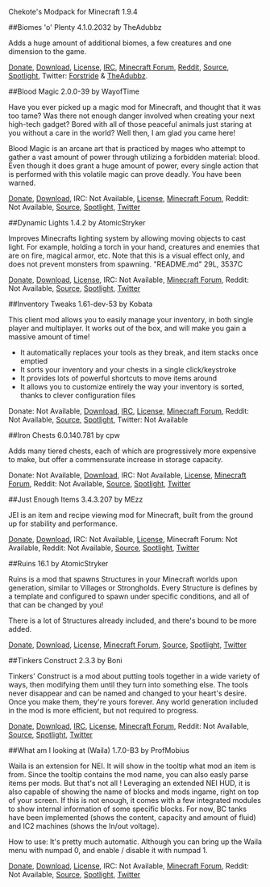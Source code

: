Chekote's Modpack for Minecraft 1.9.4

##Biomes 'o' Plenty 4.1.0.2032 by TheAdubbz

Adds a huge amount of additional biomes, a few creatures and one dimension to the game.

[Donate](http://www.reddit.com/r/biomesoplenty/wiki/donate), [Download](http://files.minecraftforge.net/BiomesOPlenty), [License](http://creativecommons.org/licenses/by-nc-nd/4.0), [IRC](http://webchat.esper.net/?channels=biomesoplenty), [Minecraft Forum](http://www.minecraftforum.net/topic/1495041-172-forge-biomes-o-plenty-were-back), [Reddit](http://www.reddit.com/r/biomesoplenty), [Source](https://github.com/Glitchfiend/BiomesOPlenty), [Spotlight](https://www.youtube.com/watch?v=Qnl7MaSCiRg), Twitter: [Forstride](https://twitter.com/Forstride) & [TheAdubbz](https://twitter.com/TheAdubbz).

##Blood Magic 2.0.0-39 by WayofTime

Have you ever picked up a magic mod for Minecraft, and thought that it was too tame? Was there not enough danger involved when creating your next high-tech gadget? Bored with all of those peaceful animals just staring at you without a care in the world? Well then, I am glad you came here!

Blood Magic is an arcane art that is practiced by mages who attempt to gather a vast amount of power through utilizing a forbidden material: blood. Even though it does grant a huge amount of power, every single action that is performed with this volatile magic can prove deadly. You have been warned.

[Donate](https://www.paypal.com/cgi-bin/webscr?cmd=_s-xclick&hosted_button_id=J7SNY7L82PQ82), [Download](http://minecraft.curseforge.com/projects/blood-magic/files), IRC: Not Available, [License](http://creativecommons.org/licenses/by/4.0/), [Minecraft Forum](http://www.minecraftforum.net/topic/1899223), Reddit: Not Available, [Source](https://github.com/WayofTime/BloodMagic), [Spotlight](https://www.youtube.com/watch?v=TKK2Eu-jsJM), [Twitter](https://twitter.com/WayofTime)

##Dynamic Lights 1.4.2 by AtomicStryker

Improves Minecrafts lighting system by allowing moving objects to cast light. For example, holding a torch in your hand, creatures and enemies that are on fire, magical armor, etc. Note that this is a visual effect only, and does not prevent monsters from spawning.
"README.md" 29L, 3537C

[Donate](https://www.paypal.com/cgi-bin/webscr?cmd=_flow&SESSION=CvomlYNJXOVeaxJWWVwNn1bJSK3gNLtEfOzMhmmzHVP4eWTLtDzP2_piZ7q), [Download](http://minecraft.curseforge.com/projects/dynamic-lights/files), [License](http://minecraft.curseforge.com/projects/dynamic-lights/license), IRC: Not Available, [Minecraft Forum](http://www.minecraftforum.net/topic/184426-172-dynamic-lights-handheld-torches-moving-lightsources), Reddit: Not Available, [Source](https://code.google.com/p/atomicstrykers-minecraft-mods/source/browse/#hg%2FDynamicLights), [Spotlight](https://www.youtube.com/watch?v=XE_n3eZKl_c#t=65), [Twitter](https://twitter.com/AtomicStryker)

##Inventory Tweaks 1.61-dev-53 by Kobata

This client mod allows you to easily manage your inventory, in both single player and multiplayer. It works out of the box, and will make you gain a massive amount of time!

* It automatically replaces your tools as they break, and item stacks once emptied
* It sorts your inventory and your chests in a single click/keystroke
* It provides lots of powerful shortcuts to move items around
* It allows you to customize entirely the way your inventory is sorted, thanks to clever configuration files

Donate: Not Available, [Download](http://minecraft.curseforge.com/projects/inventory-tweaks/files), [IRC](http://webchat.esper.net/?channels=inventorytweaks), [License](https://github.com/mkalam-alami/inventory-tweaks/blob/develop/LICENSE.md), [Minecraft Forum](http://www.minecraftforum.net/topic/1720872), Reddit: Not Available, [Source](https://github.com/Kobata/inventory-tweaks), [Spotlight](https://www.youtube.com/watch?v=1of4502m_c8), Twitter: Not Available

##Iron Chests 6.0.140.781 by cpw

Adds many tiered chests, each of which are progressively more expensive to make, but offer a commensurate increase in storage capacity.

Donate: Not Available, [Download](http://files.minecraftforge.net/IronChests2), IRC: Not Available, [License](http://www.gnu.org/copyleft/gpl.html), [Minecraft Forum](http://www.minecraftforum.net/topic/981855), Reddit: Not Available, [Source](https://github.com/cpw/ironchest), [Spotlight](https://www.youtube.com/watch?v=_l-Y3buIH18), [Twitter](https://twitter.com/minecraftcpw)

##Just Enough Items 3.4.3.207 by MEzz

JEI is an item and recipe viewing mod for Minecraft, built from the ground up for stability and performance.

[Donate](https://www.patreon.com/mezz), [Download](http://minecraft.curseforge.com/projects/just-enough-items-jei/files), IRC: Not Available, [License](http://minecraft.curseforge.com/projects/just-enough-items-jei/license), Minecraft Forum: Not Available, Reddit: Not Available, [Source](https://github.com/mezz/JustEnoughItems), [Spotlight](https://www.youtube.com/watch?v=j39wdC2d4XA), [Twitter](https://twitter.com/mezz_mc)

##Ruins 16.1 by AtomicStryker

Ruins is a mod that spawns Structures in your Minecraft worlds upon generation, similar to Villages or Strongholds. Every Structure is defines by a template and configured to spawn under specific conditions, and all of that can be changed by you!

There is a lot of Structures already included, and there's bound to be more added.

[Donate](https://www.paypal.com/cgi-bin/webscr?cmd=_flow&SESSION=CvomlYNJXOVeaxJWWVwNn1bJSK3gNLtEfOzMhmmzHVP4eWTLtDzP2_piZ7q), [Download](http://minecraft.curseforge.com/projects/ruins-structure-spawning-system/files), [License](http://minecraft.curseforge.com/projects/ruins-structure-spawning-system/license), [Minecraft Forum](http://www.minecraftforum.net/topic/1113099-172-ruins-structure-spawning-system/), [Source](https://code.google.com/p/atomicstrykers-minecraft-mods/source/browse/#hg%2FDynamicLights), [Spotlight](https://www.youtube.com/watch?v=9sAmaXIuBpI), [Twitter](https://twitter.com/AtomicStryker)

##Tinkers Construct 2.3.3 by Boni

Tinkers' Construct is a mod about putting tools together in a wide variety of ways, then modifying them until they turn into something else. The tools never disappear and can be named and changed to your heart's desire. Once you make them, they're yours forever. Any world generation included in the mod is more efficient, but not required to progress.

[Donate](http://www.patreon.com/boni), [Download](http://minecraft.curseforge.com/projects/tinkers-construct/files), [IRC](http://webchat.esper.net/?channels=TinkersConstruct), [License](http://minecraft.curseforge.com/projects/tinkers-construct/license), [Minecraft Forum](http://www.minecraftforum.net/topic/1659892), Reddit: Not Available, [Source](https://github.com/SlimeKnights/TinkersConstruct), [Spotlight](https://www.youtube.com/watch?v=FtZQjLxdW6s), [Twitter](https://twitter.com/bonusboni)

##What am I looking at (Waila) 1.7.0-B3 by ProfMobius

Waila is an extension for NEI. It will show in the tooltip what mod an item is from. Since the tooltip contains the mod name, you can also easly parse items per mods. But that's not all ! Leveraging an extended NEI HUD, it is also capable of showing the name of blocks and mods ingame, right on top of your screen. If this is not enough, it comes with a few integrated modules to show internal information of some specific blocks. For now, BC tanks have been implemented (shows the content, capacity and amount of fluid) and IC2 machines (shows the In/out voltage).

How to use: It's pretty much automatic. Although you can bring up the Waila menu with numpad 0, and enable / disable it with numpad 1.

[Donate](http://www.patreon.com/profmobius), [Download](http://curse.com/mc-mods/minecraft/waila/2215443), [License](http://www.apache.org/licenses/LICENSE-2.0.html), IRC: Not Available, [Minecraft Forum](http://www.minecraftforum.net/topic/1846244), Reddit: Not Available, [Source](https://bitbucket.org/ProfMobius/waila), [Spotlight](https://www.youtube.com/watch?v=y1wN8XPgRU4), [Twitter](https://twitter.com/ProfMobius)
